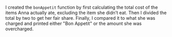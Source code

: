 I created the `bonAppetit` function by first calculating the total cost of the items Anna actually ate, excluding the item she didn’t eat. Then I divided the total by two to get her fair share. Finally, I compared it to what she was charged and printed either "Bon Appetit" or the amount she was overcharged.
